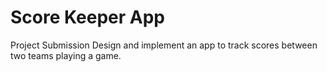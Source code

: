 # Score Keeper App

Project Submission
Design and implement an app to track scores between two teams playing a game.